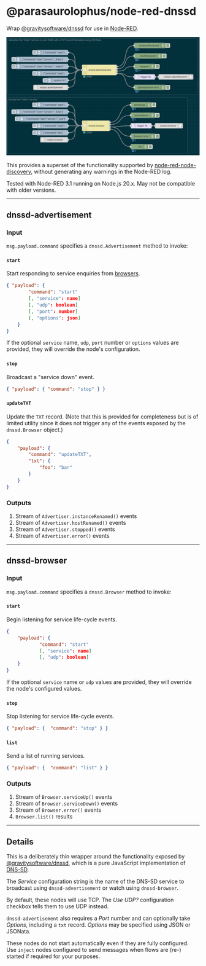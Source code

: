 # @parasaurolophus/node-red-dnssd

Wrap
[@gravitysoftware/dnssd](https://www.npmjs.com/package/@gravitysoftware/dnssd)
for use in [Node-RED](https://nodered.org).

![](./screenshot.png)

This provides a superset of the functionality supported by
[node-red-node-discovery](https://flows.nodered.org/node/node-red-node-discovery),
without generating any warnings in the Node-RED log.

Tested with Node-RED 3.1 running on Node.js 20.x. May not be compatible with
older versions.

---

## dnssd-advertisement

### Input

`msg.payload.command` specifies a `dnssd.Advertisement` method to invoke:

#### `start`

Start responding to service enquiries from [browsers](#dnssd-browser).

```json
{ "payload": {
        "command": "start"
        [, "service": name]
        [, "udp": boolean]
        [, "port": number]
        [, "options": json]
    }
}
```

If the optional `service` name, `udp`, `port` number or `options` values are
provided, they will override the node's configuration.

#### `stop`

Broadcast a "service down" event.

```json
{ "payload": { "command": "stop" } }
```

#### `updateTXT`

Update the `TXT` record. (Note that this is provided for completeness but is of
limited utility since it does not trigger any of the events exposed by the
`dnssd.Browser` object.)

```json
{
    "payload": {
        "command": "updateTXT",
        "txt": {
            "foo": "bar"
        }
    }
}
```

### Outputs

1. Stream of `Advertiser.instanceRenamed()` events 
2. Stream of `Advertiser.hostRenamed()` events
3. Stream of `Advertiser.stopped()` events
3. Stream of `Advertiser.error()` events

---

## dnssd-browser

### Input

`msg.payload.command` specifies a `dnssd.Browser` method to invoke:

#### `start`

Begin listening for service life-cycle events.

```json
{
    "payload": {
            "command": "start"
            [, "service": name]
            [, "udp": boolean]
    }
}
```

If the optional `service` name or `udp` values are provided, they will override the node's configured values.

#### `stop`

Stop listening for service life-cycle events.

```json
{ "payload": {  "command": "stop" } }
```

#### `list`

Send a list of running services.

```json
{ "payload": {  "command": "list" } }
```

### Outputs

1. Stream of `Browser.serviceUp()` events
2. Stream of `Browser.serviceDown()` events
3. Stream of `Browser.error()` events
4. `Browser.list()` results

---

## Details

This is a deliberately thin wrapper around the functionality exposed by
[@gravitysoftware/dnssd](https://www.npmjs.com/package/@gravitysoftware/dnssd),
which is a pure JavaScript implementation of [DNS-SD](http://www.dns-sd.org/).

The _Service_ configuration string is the name of the DNS-SD service to
broadcast using `dnssd-advertisement` or watch using `dnssd-browser`.

By default, these nodes will use TCP. The _Use UDP?_ configuration checkbox
tells them to use UDP instead.

`dnssd-advertisement` also requires a _Port_ number and can optionally take
_Options_, including a `txt` record. _Options_ may be specified using JSON or
JSONata.

These nodes do not start automatically even if they are fully configured. Use
`inject` nodes configured to send messages when flows are (re-) started if
required for your purposes.

